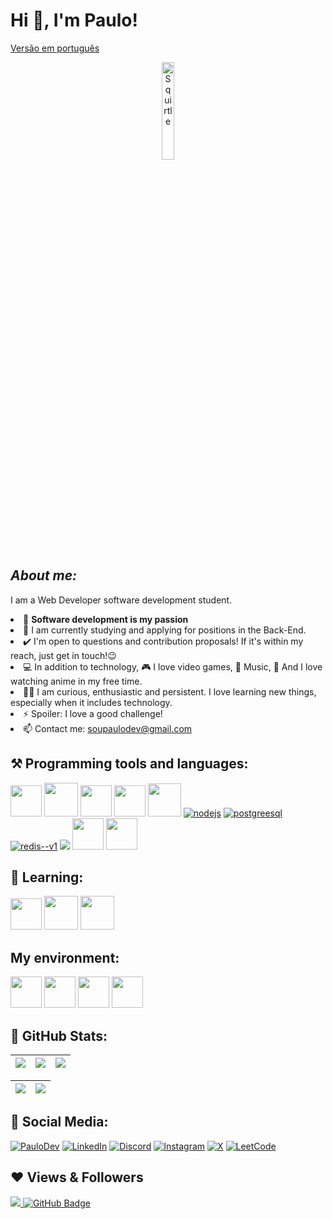 # Hi 👋, I'm Paulo!

[Versão em português](./README-PTBR.md)

<div align="center">
  <img width="20%" alt="Squirtle" src="https://media0.giphy.com/media/v1.Y2lkPTc5MGI3NjExYnQ4YWJwemNkaGd4OHg2aWxuYTYycGdlYWI2OWZpeDB5M2NqbmZpZyZlcD12MV9pbnRlcm5hbF9naWZfYnlfaWQmY3Q9Zw/3oKIPnAiaMCws8nOsE/giphy.webp" />
</div>

## **_About me:_**

I am a Web Developer software development student.

<div>
  <li>💙 <strong>Software development is my passion</strong></li>
  <li>🔭 I am currently studying and applying for positions in the Back-End.</li>
 <li>✔️ I'm open to questions and contribution proposals! If it's within my reach, just get in touch!😉</li>
 <li>💻 In addition to technology, 🎮 I love video games, 🎵 Music, 🍿 And I love watching anime in my free time.</li>
 <li> 👨‍💻 I am curious, enthusiastic and persistent. I love learning new things, especially when it includes technology.</strong></li>
 <li>⚡ Spoiler: I love a good challenge!</strong></li>
 <li>📫 Contact me: <a href="soupaulodev@gmail.com">soupaulodev@gmail.com</a></li>
</div>

## ⚒️ Programming tools and languages:

<p> 
    <a href="https://www.java.com/en/" target="_blank"><img src="https://cdn-icons-png.freepik.com/512/3291/3291669.png" width='50'/></a>
    <a href="https://spring.io/projects/spring-boot" target="_blank"><img src="https://media.licdn.com/dms/image/D4D12AQEICFOK-z0akA/article-cover_image-shrink_720_1280/0/1656604745399?e=2147483647&v=beta&t=-Fjm5QYiJOJNzJ89xGv9VYPNxMNxqIX4jscMWXB6VaM" width='54'/></a>
    <a href="https://developer.mozilla.org/en-US/docs/Web/JavaScript" target="_blank"><img src="https://upload.wikimedia.org/wikipedia/commons/thumb/9/99/Unofficial_JavaScript_logo_2.svg/2048px-Unofficial_JavaScript_logo_2.svg.png" width='50'/></a>
    <a href="https://www.typescriptlang.org/" target="_blank"><img src="https://cdn.icon-icons.com/icons2/2415/PNG/512/typescript_plain_logo_icon_146316.png" width='50'/></a>
    <a href="https://www.rust-lang.org/" target="_blank"><img src="https://img.icons8.com/?size=100&id=AeV543ttZrcT&format=png&color=000000" width='53'/></a>
    <a href="https://nodejs.org/en" target="_blank"><img src="https://img.icons8.com/color/48/nodejs.png" alt="nodejs"/></a>
    <a href="https://www.postgresql.org/" target="_blank"><img src="https://img.icons8.com/color/48/postgreesql.png" alt="postgreesql"/></a>
    <a href="https://redis.io/" target="_blank"><img src="https://img.icons8.com/color/48/redis--v1.png" alt="redis--v1"/></a>
    <a href="https://www.figma.com/" target="_blank"><img src="https://img.icons8.com/color/48/000000/figma--v1.png"/></a>
    <a href="https://www.adobe.com/br/" target="_blank"><img src="https://upload.wikimedia.org/wikipedia/commons/thumb/a/af/Adobe_Photoshop_CC_icon.svg/1051px-Adobe_Photoshop_CC_icon.svg.png" width='50'/></a>
    <a href="https://www.adobe.com/br/" target="_blank"><img src="https://logodownload.org/wp-content/uploads/2017/04/adobe-Illustrator-logo-2-1.png" width='50'/></a>
</p>

## 🧠 Learning:

<p align=""> 
    <a href="https://www.java.com/en/" target="_blank"><img src="https://cdn-icons-png.freepik.com/512/3291/3291669.png" width='50'/></a>
    <a href="https://spring.io/projects/spring-boot" target="_blank"><img src="https://media.licdn.com/dms/image/D4D12AQEICFOK-z0akA/article-cover_image-shrink_720_1280/0/1656604745399?e=2147483647&v=beta&t=-Fjm5QYiJOJNzJ89xGv9VYPNxMNxqIX4jscMWXB6VaM" width='54'/></a>
    <a href="https://www.rust-lang.org/" target="_blank"><img src="https://img.icons8.com/?size=100&id=AeV543ttZrcT&format=png&color=000000" width='54'/></a>
</p>

## My environment:

<p align=""> 
    <a href="https://archlinux.org/" target="_blank"><img src="https://static-00.iconduck.com/assets.00/archlinux-icon-2048x2048-q7549ths.png" width='50'/></a>
    <a href="https://www.gnome.org/" target="_blank"><img src="https://static-00.iconduck.com/assets.00/desktop-environment-gnome-icon-512x512-aw23xlun.png" width='50'/></a>
    <a href="https://code.visualstudio.com/" target="_blank"><img src="https://img.icons8.com/?size=100&id=9OGIyU8hrxW5&format=png&color=000000" width='50'/></a>
    <a href="https://www.jetbrains.com/idea/" target="_blank"><img src="https://miro.medium.com/v2/resize:fit:1400/1*YjIinvnmIK5niQGZeg5etw.png" width='50'/></a>
</p>

## 👀 GitHub Stats:

| ![](http://github-profile-summary-cards.vercel.app/api/cards/stats?username=soupaulodev&theme=nord_dark) | ![](http://github-profile-summary-cards.vercel.app/api/cards/repos-per-language?username=soupaulodev&hide=Html&theme=nord_dark) | ![](http://github-profile-summary-cards.vercel.app/api/cards/most-commit-language?username=soupaulodev&theme=nord_dark) |
| :------------------------------------------------------------------------------------------------------: | :-----------------------------------------------------------------------------------------------------------------------------: | :---------------------------------------------------------------------------------------------------------------------: |

| ![](http://github-profile-summary-cards.vercel.app/api/cards/profile-details?username=soupaulodev&theme=nord_dark) | ![](https://github-readme-streak-stats.herokuapp.com/?user=soupaulodev&hide_border=false&date_format=M%20j%5B%2C%20Y%5D&background=2D3742&stroke=2D3742&ring=6bbbca&fire=6bbbca&currStreakNum=fff&sideNums=6bbbca&currStreakLabel=6bbbca&sideLabels=fff&dates=fff) |
| :----------------------------------------------------------------------------------------------------------------: | :----------------------------------------------------------------------------------------------------------------------------------------------------------------------------------------------------------------------------------------------------------------: |

## 📣 Social Media:

[![PauloDev](https://img.shields.io/badge/soupaulodev-273542?style=for-the-badge&logo=supabase&logoColor=white)](https://soupaulodev.com.br/)
[![LinkedIn](https://img.shields.io/badge/LinkedIn-0077B5?style=for-the-badge&logo=linkedin&logoColor=white)](https://www.linkedin.com/in/soupaulodev/)
[![Discord](https://img.shields.io/badge/Discord-7289DA?style=for-the-badge&logo=discord&logoColor=white)](https://discord.com/channels/@soupaulodev/)
[![Instagram](https://img.shields.io/badge/-Instagram-%23E4405F?style=for-the-badge&logo=instagram&logoColor=white)](https://www.instagram.com/soupaulodev/)
[![X](https://img.shields.io/badge/X-000?style=for-the-badge&logo=x)](https://x.com/soupaulodev)
[![LeetCode](https://img.shields.io/badge/leetcode-dd7100?style=for-the-badge&logo=leetcode&logoColor=white)](https://leetcode.com/u/soupaulodev/)

## ❤ Views & Followers

<a href="https://github.com/Meghna-DAS/github-profile-views-counter">
    <img src="https://komarev.com/ghpvc/?username=soupaulodev">
</a>
<a href="https://github.com/soupaulodev?tab=followers"><img src="https://img.shields.io/github/followers/soupaulodev?label=Followers&style=social" alt="GitHub Badge"></a>
